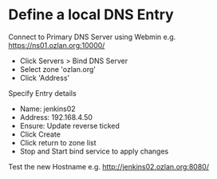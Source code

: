 # Define a local DNS Entry

Connect to Primary DNS Server using Webmin
e.g. https://ns01.ozlan.org:10000/

- Click Servers > Bind DNS Server
- Select zone 'ozlan.org'
- Click 'Address'

Specify Entry details
- Name: jenkins02
- Address: 192.168.4.50
- Ensure: Update reverse ticked
- Click Create
- Click return to zone list
- Stop and Start bind service to apply changes

Test the new Hostname
e.g.
http://jenkins02.ozlan.org:8080/
